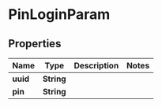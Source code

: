 
# PinLoginParam

## Properties
Name | Type | Description | Notes
------------ | ------------- | ------------- | -------------
**uuid** | **String** |  | 
**pin** | **String** |  | 



